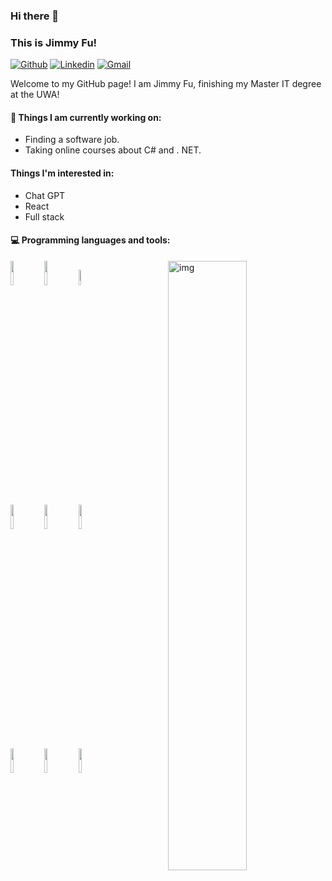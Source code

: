 ### Hi there 👋 
### This is Jimmy Fu!
 
[![Github](https://img.shields.io/badge/-Github-000?style=flat&logo=Github&logoColor=white)](https://github.com/JimmyFu-Coder)
[![Linkedin](https://img.shields.io/badge/-LinkedIn-blue?style=flat&logo=Linkedin&logoColor=white)](https://www.linkedin.com/in/jinshuai-fu/)
[![Gmail](https://img.shields.io/badge/-Gmail-c14438?style=flat&logo=Gmail&logoColor=white)](mailto:jinshuaifu@gmail.com)
 
Welcome to my GitHub page! I am Jimmy Fu, finishing my Master IT degree at the UWA!  
 
 
 
#### 🌱 Things I am currently working on: 
- Finding a software job.
- Taking online courses about C# and . NET.
 
#### Things I'm interested in:
- Chat GPT
- React
- Full stack
 
#### :computer: Programming languages and tools: 
<p>
 <img align="right" alt="img" src="https://www.techrepublic.com/wp-content/uploads/2022/07/top-ide-software.jpeg" width="50%" height="auto" />

<code><img width="10%" src="https://www.vectorlogo.zone/logos/java/java-ar21.svg"></code>
<code><img width="10%" src="https://www.vectorlogo.zone/logos/python/python-ar21.svg"></code>
<code><img width="8%" src="https://www.vectorlogo.zone/logos/dotnet/dotnet-ar21.svg"></code>
<br />
<code><img width="10%" src="https://www.vectorlogo.zone/logos/djangoproject/djangoproject-ar21.svg"></code>
<code><img width="10%" src="https://www.vectorlogo.zone/logos/mysql/mysql-ar21.svg"></code>
<code><img width="10%" src="https://www.vectorlogo.zone/logos/mongodb/mongodb-ar21.svg"></code>
<br />
<code><img width="10%" src="https://www.vectorlogo.zone/logos/amazon_aws/amazon_aws-ar21.svg"></code>
<code><img width="10%" src="https://www.vectorlogo.zone/logos/reactjs/reactjs-ar21.svg"></code>
<code><img width="10%" src="https://www.vectorlogo.zone/logos/git-scm/git-scm-ar21.svg"></code>
</p>
 
